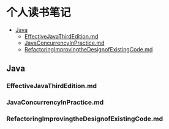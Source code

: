 # 个人读书笔记

* [Java](#java)
	* [EffectiveJavaThirdEdition.md](#effectivejavathirdeditionmd)
	* [JavaConcurrencyInPractice.md](#javaconcurrencyinpracticemd)
	* [RefactoringImprovingtheDesignofExistingCode.md](#refactoringimprovingthedesignofexistingcodemd)

<!-- vim-markdown-toc -->

## Java

### EffectiveJavaThirdEdition.md
### JavaConcurrencyInPractice.md
### RefactoringImprovingtheDesignofExistingCode.md

<!-- vim-markdown-toc GFM -->
